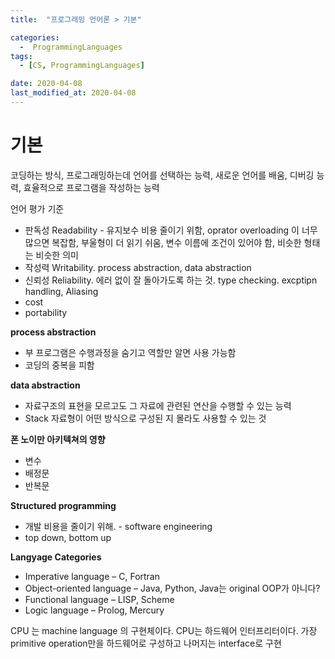 ```yaml
---
title:  "프로그래밍 언어론 > 기본" 

categories:
  -  ProgrammingLanguages
tags:
  - [CS, ProgrammingLanguages]

date: 2020-04-08
last_modified_at: 2020-04-08
---
```



# 기본
코딩하는 방식, 프로그래밍하는데 언어를 선택하는 능력, 새로운 언어를 배움, 디버깅 능력, 효율적으로 프로그램을 작성하는 능력

언어 평가 기준 

- 판독성 Readability - 유지보수 비용 줄이기 위함, oprator overloading 이 너무 많으면 복잡함, 부울형이 더 읽기 쉬움, 변수 이름에 조건이 있어야 함, 비슷한 형태는 비슷한 의미
- 작성력 Writability. process abstraction, data abstraction
- 신뢰성 Reliability. 에러 없이 잘 돌아가도록 하는 것. type checking. excptipn handling, Aliasing
- cost
- portability

**process abstraction**

- 부 프로그램은 수행과정을 숨기고 역할만 알면 사용 가능함
- 코딩의 중복을 피함

**data abstraction**

- 자료구조의 표현을 모르고도 그 자료에 관련된 연산을 수행할 수 있는 능력
- Stack 자료형이 어떤 방식으로 구성된 지 몰라도 사용할 수 있는 것

**폰 노이만 아키텍쳐의 영향**

- 변수
- 배정문
- 반복문

**Structured programming**

- 개발 비용을 줄이기 위해. - software engineering
- top down, bottom up

**Langyage Categories**

- Imperative language – C, Fortran
- Object-oriented language – Java, Python, Java는 original OOP가 아니다?
- Functional language – LISP, Scheme
- Logic language – Prolog, Mercury

CPU 는 machine language 의 구현체이다. CPU는 하드웨어 인터프리터이다. 가장 primitive operation만을 하드웨어로 구성하고 나머지는  interface로 구현